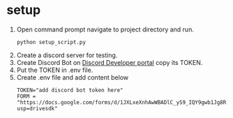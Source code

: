 # setup
1. Open command prompt navigate to project directory and run.
    ```
    python setup_script.py
    ```
2. Create a discord server for testing.
3. Create Discord Bot on [Discord Developer portal](https://discord.com/developers/applications) copy its TOKEN.
4. Put the TOKEN in .env file.
5. Create .env file and add content below
   ```
   TOKEN="add discord bot token here"
   FORM = "https://docs.google.com/forms/d/1JXLxeXnhAwWBADlC_yS9_IQY9gwb1Jg8RM79mAoLSVM/edit?usp=drivesdk"
   ```
